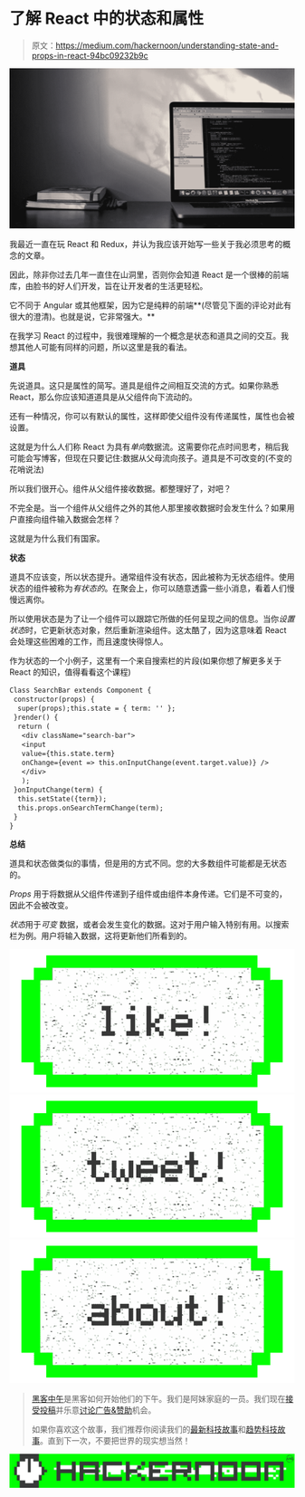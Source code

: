 # 了解 React 中的状态和属性

> 原文：<https://medium.com/hackernoon/understanding-state-and-props-in-react-94bc09232b9c>

![](img/d62cddb32411c9505d0decb900e2036b.png)

我最近一直在玩 React 和 Redux，并认为我应该开始写一些关于我必须思考的概念的文章。

因此，除非你过去几年一直住在山洞里，否则你会知道 React 是一个很棒的前端库，由脸书的好人们开发，旨在让开发者的生活更轻松。

它不同于 Angular 或其他框架，因为它是纯粹的前端**(尽管见下面的评论对此有很大的澄清)。也就是说，它非常强大。**

在我学习 React 的过程中，我很难理解的一个概念是状态和道具之间的交互。我想其他人可能有同样的问题，所以这里是我的看法。

**道具**

先说道具。这只是属性的简写。道具是组件之间相互交流的方式。如果你熟悉 React，那么你应该知道道具是从父组件向下流动的。

还有一种情况，你可以有默认的属性，这样即使父组件没有传递属性，属性也会被设置。

这就是为什么人们称 React 为具有*单向*数据流。这需要你花点时间思考，稍后我可能会写博客，但现在只要记住:数据从父母流向孩子。道具是不可改变的(不变的花哨说法)

所以我们很开心。组件从父组件接收数据。都整理好了，对吧？

不完全是。当一个组件从父组件之外的其他人那里接收数据时会发生什么？如果用户直接向组件输入数据会怎样？

这就是为什么我们有国家。

**状态**

道具不应该变，所以状态提升。通常组件没有状态，因此被称为无状态组件。使用状态的组件被称为*有状态的*。在聚会上，你可以随意透露一些小消息，看着人们慢慢远离你。

所以使用状态是为了让一个组件可以跟踪它所做的任何呈现之间的信息。当你*设置状态*时，它更新状态对象，然后重新渲染组件。这太酷了，因为这意味着 React 会处理这些困难的工作，而且速度快得惊人。

作为状态的一个小例子，这里有一个来自搜索栏的片段(如果你想了解更多关于 React 的知识，值得看看这个课程)

```
Class SearchBar extends Component {
 constructor(props) {
  super(props);this.state = { term: '' };
 }render() {
  return (
   <div className="search-bar">
   <input 
   value={this.state.term}
   onChange={event => this.onInputChange(event.target.value)} />
   </div>
   );
 }onInputChange(term) {
  this.setState({term});
  this.props.onSearchTermChange(term);
 }
}
```

**总结**

道具和状态做类似的事情，但是用的方式不同。您的大多数组件可能都是无状态的。

*Props* 用于将数据从父组件传递到子组件或由组件本身传递。它们是不可变的，因此不会被改变。

*状态*用于*可变* 数据，或者会发生变化的数据。这对于用户输入特别有用。以搜索栏为例。用户将输入数据，这将更新他们所看到的。

[![](img/50ef4044ecd4e250b5d50f368b775d38.png)](http://bit.ly/HackernoonFB)[![](img/979d9a46439d5aebbdcdca574e21dc81.png)](https://goo.gl/k7XYbx)[![](img/2930ba6bd2c12218fdbbf7e02c8746ff.png)](https://goo.gl/4ofytp)

> [黑客中午](http://bit.ly/Hackernoon)是黑客如何开始他们的下午。我们是阿妹家庭的一员。我们现在[接受投稿](http://bit.ly/hackernoonsubmission)并乐意[讨论广告&赞助](mailto:partners@amipublications.com)机会。
> 
> 如果你喜欢这个故事，我们推荐你阅读我们的[最新科技故事](http://bit.ly/hackernoonlatestt)和[趋势科技故事](https://hackernoon.com/trending)。直到下一次，不要把世界的现实想当然！

![](img/be0ca55ba73a573dce11effb2ee80d56.png)